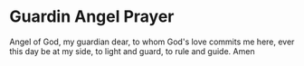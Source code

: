 # Guardin Angel Prayer
Angel of God,
my guardian dear,
to whom God's love
commits me here,
ever this day
be at my side,
to light and guard,
to rule and guide.
Amen